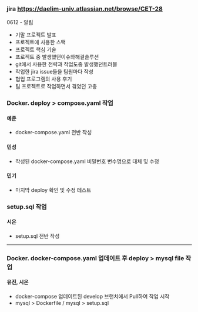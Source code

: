 ### jira https://daelim-univ.atlassian.net/browse/CET-28
0612 - 알림
- 기말 프로젝트 발표
- 프로젝트에 사용한 스택
- 프로젝트 핵심 기술
- 프로젝트 중 발생했던이슈와해결솔루션
- git에서 사용한 전략과 작업도중 발생했던트러블
- 작업한 jira issue들을 팀원마다 작성
- 협업 프로그램의 사용 후기
- 팀 프로젝트로 작업하면서 겪었던 고충


### Docker. deploy > compose.yaml 작업
#### 예준
- docker-compose.yaml 전반 작성  

#### 민성
- 작성된 docker-compose.yaml 비밀번호 변수명으로 대체 및 수정
  
#### 민기
- 마지막 deploy 확인 및 수정 테스트

### setup.sql 작업 
#### 시온
- setup.sql 전반 작성

---
### Docker. docker-compose.yaml 업데이트 후 deploy > mysql file 작업
#### 유진, 시온
- docker-compose 업데이트된 develop 브랜치에서 Pull하여 작업 시작
- mysql > Dockerfile / mysql > setup.sql
